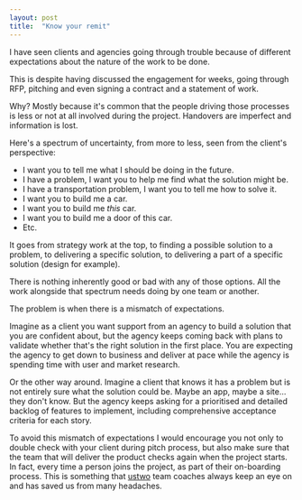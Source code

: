 ```yaml
---
layout: post
title:  "Know your remit"
---
```


I have seen clients and agencies going through trouble because of different expectations about the nature of the work to be done. 

This is despite having discussed the engagement for weeks, going through RFP, pitching and even signing a contract and a statement of work.

Why? Mostly because it's common that the people driving those processes is less or not at all involved during the project. Handovers are imperfect and information is lost.

Here's a spectrum of uncertainty, from more to less, seen from the client's perspective:

 * I want you to tell me what I should be doing in the future.
 * I have a problem, I want you to help me find what the solution might be.
 * I have a transportation problem, I want you to tell me how to solve it.
 * I want you to build me a car.
 * I want you to build me _this_ car.
 * I want you to build me a door of this car.
 * Etc.

It goes from strategy work at the top, to finding a possible solution to a problem, to delivering a specific solution, to delivering a part of a specific solution (design for example).

There is nothing inherently good or bad with any of those options. All the work alongside that spectrum needs doing by one team or another.

The problem is when there is a mismatch of expectations. 

Imagine as a client you want support from an agency to build a solution that you are confident about, but the agency keeps coming back with plans to validate whether that's the right solution in the first place. You are expecting the agency to get down to business and deliver at pace while the agency is spending time with user and market research.

Or the other way around. Imagine a client that knows it has a problem but is not entirely sure what the solution could be. Maybe an app, maybe a site... they don't know. But the agency keeps asking for a prioritised and detailed backlog of features to implement, including comprehensive acceptance criteria for each story.

To avoid this mismatch of expectations I would encourage you not only to double check with your client during pitch process, but also make sure that the team that will deliver the product checks again when the project starts. In fact, every time a person joins the project, as part of their on-boarding process. This is something that [ustwo](https://ustwo.com/) team coaches always keep an eye on and has saved us from many headaches.